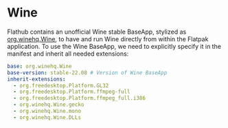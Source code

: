 # Wine

Flathub contains an unofficial Wine stable BaseApp, stylized as
[org.winehq.Wine](https://github.com/flathub/org.winehq.Wine), to have
and run Wine directly from within the Flatpak application. To use the
Wine BaseApp, we need to explicitly specify it in the manifest and
inherit all needed extensions:

``` yaml
base: org.winehq.Wine
base-version: stable-22.08 # Version of Wine BaseApp
inherit-extensions:
  - org.freedesktop.Platform.GL32
  - org.freedesktop.Platform.ffmpeg-full
  - org.freedesktop.Platform.ffmpeg_full.i386
  - org.winehq.Wine.gecko
  - org.winehq.Wine.mono
  - org.winehq.Wine.DLLs
```

